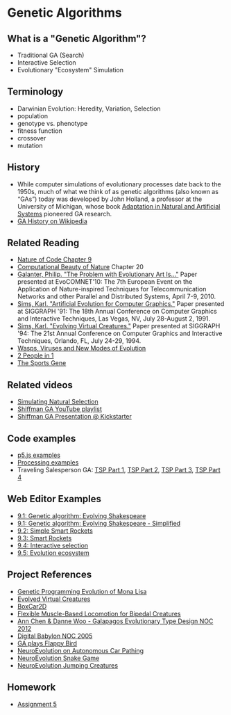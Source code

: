 # Genetic Algorithms

## What is a "Genetic Algorithm"?
* Traditional GA (Search)
* Interactive Selection
* Evolutionary "Ecosystem" Simulation

## Terminology
* Darwinian Evolution: Heredity, Variation, Selection
* population
* genotype vs. phenotype
* fitness function
* crossover
* mutation

## History
* While computer simulations of evolutionary processes date back to the 1950s, much of what we think of as genetic algorithms (also known as “GAs”) today was developed by John Holland, a professor at the University of Michigan, whose book [Adaptation in Natural and Artificial Systems](http://amzn.to/2nsSIYw) pioneered GA research.
* [GA History on Wikipedia](https://en.wikipedia.org/wiki/Genetic_algorithm#History)

## Related Reading
* [Nature of Code Chapter 9](http://natureofcode.com/book/chapter-9-the-evolution-of-code/)
* [Computational Beauty of Nature](https://amzn.to/2uvnmG7) Chapter 20
* [Galanter, Philip. "The Problem with Evolutionary Art Is…"](http://philipgalanter.com/downloads/evostar2010%20-%20galanter%20-%20the%20problem%20with%20evo%20art.pdf) Paper presented at EvoCOMNET’10: The 7th European Event on the Application of Nature-inspired Techniques for Telecommunication Networks and other Parallel and Distributed Systems, April 7-9, 2010.
* [Sims, Karl. "Artificial Evolution for Computer Graphics."](http://www.karlsims.com/papers/siggraph91.html) Paper presented at SIGGRAPH '91: The 18th Annual Conference on Computer Graphics and Interactive Techniques, Las Vegas, NV, July 28-August 2, 1991.
* [Sims, Karl. "Evolving Virtual Creatures."](http://www.karlsims.com/papers/siggraph94.pdf) Paper presented at SIGGRAPH '94: The 21st Annual Conference on Computer Graphics and Interactive Techniques, Orlando, FL, July 24-29, 1994.
* [Wasps, Viruses and New Modes of Evolution](http://www.sciencemag.org/news/2015/09/wasps-have-injected-new-genes-butterflies)
* [2 People in 1](http://www.radiolab.org/story/91597-mix-and-match/)
* [The Sports Gene](http://www.nytimes.com/2013/08/13/science/the-sports-gene-considers-the-root-of-athletic-success.html)

## Related videos
* [Simulating Natural Selection](https://youtu.be/0ZGbIKd0XrM)
* [Shiffman GA YouTube playlist](https://www.youtube.com/playlist?list=PLRqwX-V7Uu6bJM3VgzjNV5YxVxUwzALHV)
* [Shiffman GA Presentation @ Kickstarter](https://vimeo.com/63755542)

## Code examples
* [p5.js examples](https://github.com/shiffman/The-Nature-of-Code-Examples-p5.js/tree/master/chp09_ga)
* [Processing examples](https://github.com/shiffman/The-Nature-of-Code-Examples/tree/master/chp09_ga)
* Traveling Salesperson GA: [TSP Part 1](https://thecodingtrain.com/CodingChallenges/035.1-tsp.html), [TSP Part 2](https://thecodingtrain.com/CodingChallenges/035.2-tsp.html), [TSP Part 3](https://thecodingtrain.com/CodingChallenges/035.3-tsp.html), [TSP Part 4](https://thecodingtrain.com/CodingChallenges/035.4-tsp.html)

## Web Editor Examples
* [9.1: Genetic algorithm: Evolving Shakespeare](http://editor.p5js.org/natureofcode/sketches/B1GHYpQul)
* [9.1: Genetic algorithm: Evolving Shakespeare - Simplified](http://editor.p5js.org/natureofcode/sketches/Bk4wFpXul)
* [9.2: Simple Smart Rockets](http://editor.p5js.org/natureofcode/sketches/S1PaKpQOe)
* [9.3: Smart Rockets](http://editor.p5js.org/natureofcode/sketches/H1Z_9pX_x)
* [9.4: Interactive selection](http://editor.p5js.org/natureofcode/sketches/SyCZs6m_e)
* [9.5: Evolution ecosystem](http://editor.p5js.org/natureofcode/sketches/r1b2jaXOx)

## Project References
* [Genetic Programming Evolution of Mona Lisa](https://rogerjohansson.blog/2008/12/07/genetic-programming-evolution-of-mona-lisa/)
* [Evolved Virtual Creatures](http://www.karlsims.com/evolved-virtual-creatures.html)
* [BoxCar2D](http://boxcar2d.com/)
* [Flexible Muscle-Based Locomotion for Bipedal Creatures](https://vimeo.com/79098420)
* [Ann Chen & Danne Woo - Galapagos Evolutionary Type Design NOC 2012](http://dannewoo.com/projects/typegalapagos.html)
* [Digital Babylon NOC 2005](http://joan.cat/en/dbn/)
* [GA plays Flappy Bird](https://www.youtube.com/watch?v=L6bbFgjkqK0)
* [NeuroEvolution on Autonomous Car Pathing](http://mitchvollebregt.com/neuroevolution-on-autonomous-car-pathing/)
* [NeuroEvolution Snake Game](https://www.youtube.com/watch?v=BBLJFYr7zB8)
* [NeuroEvolution Jumping Creatures](https://evobots.azurewebsites.net/)

## Homework
* [Assignment 5](https://github.com/nature-of-code/noc-syllabus-S19/wiki/Assignment-5)
